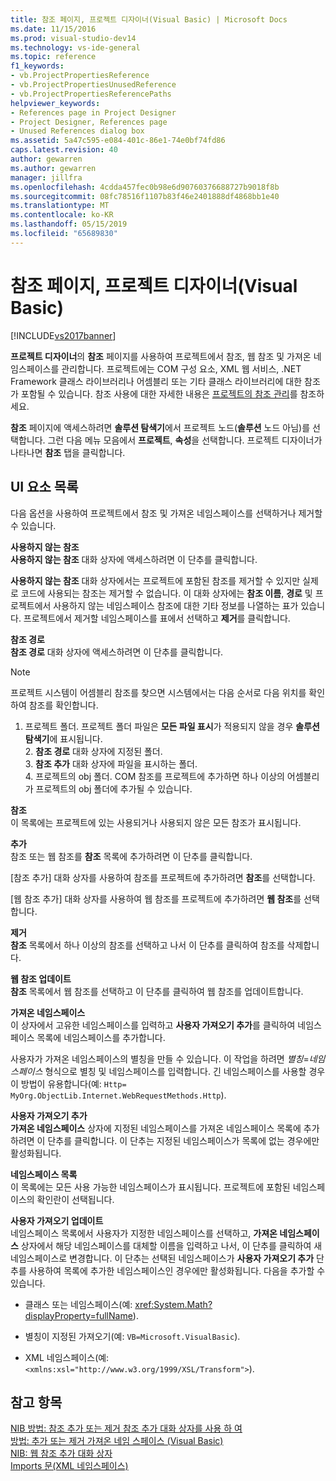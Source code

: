 ```yaml
---
title: 참조 페이지, 프로젝트 디자이너(Visual Basic) | Microsoft Docs
ms.date: 11/15/2016
ms.prod: visual-studio-dev14
ms.technology: vs-ide-general
ms.topic: reference
f1_keywords:
- vb.ProjectPropertiesReference
- vb.ProjectPropertiesUnusedReference
- vb.ProjectPropertiesReferencePaths
helpviewer_keywords:
- References page in Project Designer
- Project Designer, References page
- Unused References dialog box
ms.assetid: 5a47c595-e084-401c-86e1-74e0bf74fd86
caps.latest.revision: 40
author: gewarren
ms.author: gewarren
manager: jillfra
ms.openlocfilehash: 4cdda457fec0b98e6d90760376688727b9018f8b
ms.sourcegitcommit: 08fc78516f1107b83f46e2401888df4868bb1e40
ms.translationtype: MT
ms.contentlocale: ko-KR
ms.lasthandoff: 05/15/2019
ms.locfileid: "65689830"
---
```

# <a name="references-page-project-designer-visual-basic"></a>참조 페이지, 프로젝트 디자이너(Visual Basic)
[!INCLUDE[vs2017banner](../../includes/vs2017banner.md)]

**프로젝트 디자이너**의 **참조** 페이지를 사용하여 프로젝트에서 참조, 웹 참조 및 가져온 네임스페이스를 관리합니다. 프로젝트에는 COM 구성 요소, XML 웹 서비스, .NET Framework 클래스 라이브러리나 어셈블리 또는 기타 클래스 라이브러리에 대한 참조가 포함될 수 있습니다. 참조 사용에 대한 자세한 내용은 [프로젝트의 참조 관리](../../ide/managing-references-in-a-project.md)를 참조하세요.  
  
 **참조** 페이지에 액세스하려면 **솔루션 탐색기**에서 프로젝트 노드(**솔루션** 노드 아님)를 선택합니다. 그런 다음 메뉴 모음에서 **프로젝트**, **속성**을 선택합니다. 프로젝트 디자이너가 나타나면 **참조** 탭을 클릭합니다.  
  
## <a name="uielement-list"></a>UI 요소 목록  
 다음 옵션을 사용하여 프로젝트에서 참조 및 가져온 네임스페이스를 선택하거나 제거할 수 있습니다.  
  
 **사용하지 않는 참조**  
 **사용하지 않는 참조** 대화 상자에 액세스하려면 이 단추를 클릭합니다.  
  
 **사용하지 않는 참조** 대화 상자에서는 프로젝트에 포함된 참조를 제거할 수 있지만 실제로 코드에 사용되는 참조는 제거할 수 없습니다. 이 대화 상자에는 **참조 이름**, **경로** 및 프로젝트에서 사용하지 않는 네임스페이스 참조에 대한 기타 정보를 나열하는 표가 있습니다. 프로젝트에서 제거할 네임스페이스를 표에서 선택하고 **제거**를 클릭합니다.  
  
 **참조 경로**  
 **참조 경로** 대화 상자에 액세스하려면 이 단추를 클릭합니다.  
  
> [!NOTE]
> 프로젝트 시스템이 어셈블리 참조를 찾으면 시스템에서는 다음 순서로 다음 위치를 확인하여 참조를 확인합니다.  
> 
> 1. 프로젝트 폴더. 프로젝트 폴더 파일은 **모든 파일 표시**가 적용되지 않을 경우 **솔루션 탐색기**에 표시됩니다.  
>    2. **참조 경로** 대화 상자에 지정된 폴더.  
>    3. **참조 추가** 대화 상자에 파일을 표시하는 폴더.  
>    4. 프로젝트의 obj 폴더. COM 참조를 프로젝트에 추가하면 하나 이상의 어셈블리가 프로젝트의 obj 폴더에 추가될 수 있습니다.  
  
 **참조**  
 이 목록에는 프로젝트에 있는 사용되거나 사용되지 않은 모든 참조가 표시됩니다.  
  
 **추가**  
 참조 또는 웹 참조를 **참조** 목록에 추가하려면 이 단추를 클릭합니다.  
  
 [참조 추가] 대화 상자를 사용하여 참조를 프로젝트에 추가하려면 **참조**를 선택합니다.  
  
 [웹 참조 추가] 대화 상자를 사용하여 웹 참조를 프로젝트에 추가하려면 **웹 참조**를 선택합니다.  
  
 **제거**  
 **참조** 목록에서 하나 이상의 참조를 선택하고 나서 이 단추를 클릭하여 참조를 삭제합니다.  
  
 **웹 참조 업데이트**  
 **참조** 목록에서 웹 참조를 선택하고 이 단추를 클릭하여 웹 참조를 업데이트합니다.  
  
 **가져온 네임스페이스**  
 이 상자에서 고유한 네임스페이스를 입력하고 **사용자 가져오기 추가**를 클릭하여 네임스페이스 목록에 네임스페이스를 추가합니다.  
  
 사용자가 가져온 네임스페이스의 별칭을 만들 수 있습니다. 이 작업을 하려면 *별칭*=*네임스페이스* 형식으로 별칭 및 네임스페이스를 입력합니다. 긴 네임스페이스를 사용할 경우 이 방법이 유용합니다(예: `Http= MyOrg.ObjectLib.Internet.WebRequestMethods.Http`).  
  
 **사용자 가져오기 추가**  
 **가져온 네임스페이스** 상자에 지정된 네임스페이스를 가져온 네임스페이스 목록에 추가하려면 이 단추를 클릭합니다. 이 단추는 지정된 네임스페이스가 목록에 없는 경우에만 활성화됩니다.  
  
 **네임스페이스 목록**  
 이 목록에는 모든 사용 가능한 네임스페이스가 표시됩니다. 프로젝트에 포함된 네임스페이스의 확인란이 선택됩니다.  
  
 **사용자 가져오기 업데이트**  
 네임스페이스 목록에서 사용자가 지정한 네임스페이스를 선택하고, **가져온 네임스페이스** 상자에서 해당 네임스페이스를 대체할 이름을 입력하고 나서, 이 단추를 클릭하여 새 네임스페이스로 변경합니다. 이 단추는 선택된 네임스페이스가 **사용자 가져오기 추가** 단추를 사용하여 목록에 추가한 네임스페이스인 경우에만 활성화됩니다. 다음을 추가할 수 있습니다.  
  
- 클래스 또는 네임스페이스(예: <xref:System.Math?displayProperty=fullName>).  
  
- 별칭이 지정된 가져오기(예: `VB=Microsoft.VisualBasic`).  
  
- XML 네임스페이스(예: `<xmlns:xsl="http://www.w3.org/1999/XSL/Transform">`).  
  
## <a name="see-also"></a>참고 항목  
 [NIB 방법: 참조 추가 또는 제거 참조 추가 대화 상자를 사용 하 여](https://msdn.microsoft.com/3bd75d61-f00c-47c0-86a2-dd1f20e231c9)   
 [방법: 추가 또는 제거 가져온 네임 스페이스 (Visual Basic)](../../ide/how-to-add-or-remove-imported-namespaces-visual-basic.md)   
 [NIB: 웹 참조 추가 대화 상자](https://msdn.microsoft.com/bdf05776-c591-40af-bfd7-e1e2aa1e87b5)   
 [Imports 문(XML 네임스페이스)](https://msdn.microsoft.com/library/1f4d50a6-08c7-4c2e-8206-ccae35fcd1b4)
